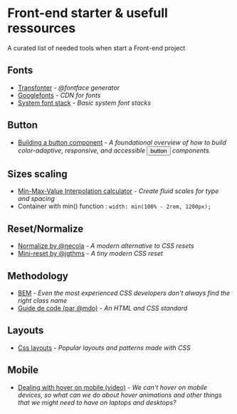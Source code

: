 # Front-end starter & usefull ressources
A curated list of needed tools when start a Front-end project

## Fonts

* [Transfonter](https://transfonter.org/) - _@fontface generator_
* [Googlefonts](https://fonts.google.com/) - _CDN for fonts_
* [System font stack](https://systemfontstack.com) - _Basic system font stacks_

## Button

* [Building a button component](https://web.dev/building-a-button-component/) - _A foundational overview of how to build color-adaptive, responsive, and accessible <button>button</button> components._

## Sizes scaling

* [Min-Max-Value Interpolation calculator](https://min-max-calculator.9elements.com/) - _Create fluid scales for type and spacing_
* Container with min() function : `width: min(100% - 2rem, 1200px);`


## Reset/Normalize
* [Normalize by @necola](https://github.com/necolas/normalize.css) - _A modern alternative to CSS resets_
* [Mini-reset by @jgthms](https://github.com/jgthms/minireset.css) - _A tiny modern CSS reset_

## Methodology

* [BEM](https://9elements.com/bem-cheat-sheet/) - _Even the most experienced CSS developers don't always find the right class name_
* [Guide de code (par @mdo)](https://pixelastic.github.io/code-guide/) - _An HTML and CSS standard_

## Layouts

* [Css layouts](https://csslayout.io/) - _Popular layouts and patterns made with CSS_

## Mobile

* [Dealing with hover on mobile (video)](https://www.youtube.com/watch?v=uuluAyw9AI0) - _We can't hover on mobile devices, so what can we do about hover animations and other things that we might need to have on laptops and desktops?_